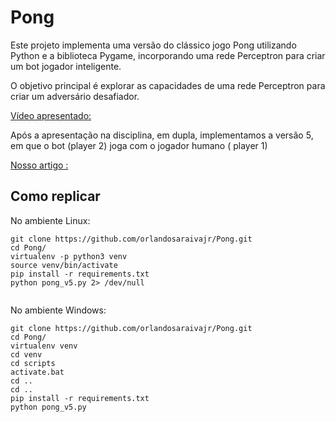 # Pong

Este projeto implementa uma versão do clássico jogo Pong utilizando Python e a biblioteca Pygame, incorporando uma rede Perceptron para criar um bot jogador inteligente. 

O objetivo principal é explorar as capacidades de uma rede Perceptron para criar um adversário desafiador.

[Vídeo apresentado: ](https://www.youtube.com/watch?v=nGC0mN8vBis) 

Após a apresentação na disciplina, em dupla, implementamos a versão 5, em que o bot (player 2) joga com o jogador humano ( player 1)

[Nosso artigo : ](artigo.pdf) 



## Como replicar

No ambiente Linux:

```console
git clone https://github.com/orlandosaraivajr/Pong.git
cd Pong/
virtualenv -p python3 venv
source venv/bin/activate
pip install -r requirements.txt
python pong_v5.py 2> /dev/null


```

No ambiente Windows:

```console
git clone https://github.com/orlandosaraivajr/Pong.git
cd Pong/
virtualenv venv
cd venv
cd scripts
activate.bat
cd ..
cd ..
pip install -r requirements.txt
python pong_v5.py

```

